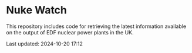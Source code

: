 # Nuke Watch

This repository includes code for retrieving the latest information available on the output of EDF nuclear power plants in the UK.

Last updated: 2024-10-20 17:12